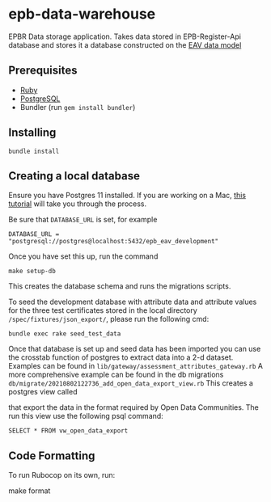 # epb-data-warehouse
EPBR Data storage application. Takes data stored in EPB-Register-Api database and stores it a database constructed on the [EAV data model](https://en.wikipedia.org/wiki/Entity%E2%80%93attribute%E2%80%93value_model)

## Prerequisites

* [Ruby](https://www.ruby-lang.org/en/)
* [PostgreSQL](https://www.postgresql.org/)
* Bundler (run `gem install bundler`)

## Installing
`bundle install`

## Creating a local database

Ensure you have Postgres 11 installed. If you are working on a Mac, [this tutorial](https://www.codementor.io/engineerapart/getting-started-with-postgresql-on-mac-osx-are8jcopb) will take you through the process.

Be sure that `DATABASE_URL` is set, for example
```
DATABASE_URL = "postgresql://postgres@localhost:5432/epb_eav_development"
```

Once you have set this up, run the command

`make setup-db`

This creates the database schema and runs the migrations scripts.

To seed the development database with attribute data and attribute values for the three test certificates stored in the local directory  `/spec/fixtures/json_export/`, please run the following cmd:

`bundle exec rake seed_test_data`

Once that database is set up and seed data has been imported you can use the crosstab function of postgres to extract data into a 2-d dataset. Examples can be found in `lib/gateway/assessment_attributes_gateway.rb`
A more comprehensive example can be found in the db migrations `db/migrate/20210802122736_add_open_data_export_view.rb` This creates a postgres view called 

that export the data in the format required by Open Data Communities. The run this view use the following psql command:

`SELECT * FROM vw_open_data_export`

## Code Formatting

To run Rubocop on its own, run:

make format




